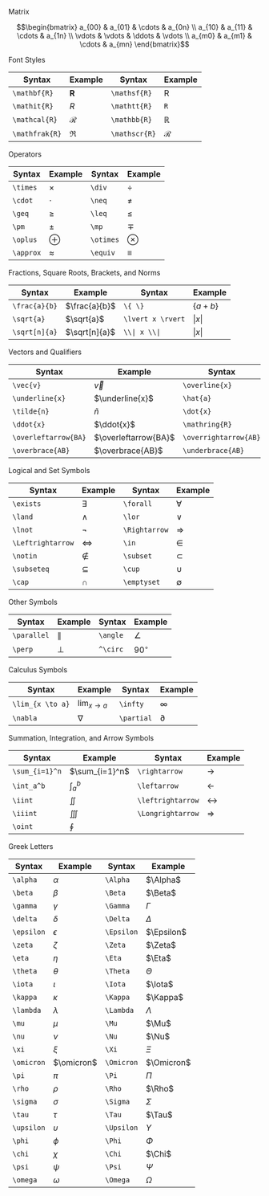 Matrix

$$\begin{bmatrix}
a_{00} & a_{01} & \cdots & a_{0n} \\
a_{10} & a_{11} & \cdots & a_{1n} \\
\vdots & \vdots & \ddots & \vdots \\
a_{m0} & a_{m1} & \cdots & a_{mn}
\end{bmatrix}$$

Font Styles

| Syntax         | Example        | Syntax        | Example       |
|----------------|----------------|---------------|---------------|
| `\mathbf{R}`   | $\mathbf{R}$   | `\mathsf{R}`  | $\mathsf{R}$  |
| `\mathit{R}`   | $\mathit{R}$   | `\mathtt{R}`  | $\mathtt{R}$  |
| `\mathcal{R}`  | $\mathcal{R}$  | `\mathbb{R}`  | $\mathbb{R}$  |
| `\mathfrak{R}` | $\mathfrak{R}$ | `\mathscr{R}` | $\mathscr{R}$ |

Operators

| Syntax    | Example   | Syntax    | Example   |
|-----------|-----------|-----------|-----------|
| `\times`  | $\times$  | `\div`    | $\div$    |
| `\cdot`   | $\cdot$   | `\neq`    | $\neq$    |
| `\geq`    | $\geq$    | `\leq`    | $\leq$    |
| `\pm`     | $\pm$     | `\mp`     | $\mp$     |
| `\oplus`  | $\oplus$  | `\otimes` | $\otimes$ |
| `\approx` | $\approx$ | `\equiv`  | $\equiv$  |

Fractions, Square Roots, Brackets, and Norms

| Syntax        | Example       | Syntax            | Example           |
|---------------|---------------|-------------------|-------------------|
| `\frac{a}{b}` | $\frac{a}{b}$ | `\{ \}`           | $\{a + b\}$       |
| `\sqrt{a}`    | $\sqrt{a}$    | `\lvert x \rvert` | $\lvert x \rvert$ |
| `\sqrt[n]{a}` | $\sqrt[n]{a}$ | `\\\| x \\\|`     | $\| x \|$         |

Vectors and Qualifiers

| Syntax               | Example              | Syntax                | Example               |
|----------------------|----------------------|-----------------------|-----------------------|
| `\vec{v}`            | $\vec{v}$            | `\overline{x}`        | $\overline{x}$        |
| `\underline{x}`      | $\underline{x}$      | `\hat{a}`             | $\hat{a}$             |
| `\tilde{n}`          | $\tilde{n}$          | `\dot{x}`             | $\dot{x}$             |
| `\ddot{x}`           | $\ddot{x}$           | `\mathring{R}`        | $\mathring{R}$        |
| `\overleftarrow{BA}` | $\overleftarrow{BA}$ | `\overrightarrow{AB}` | $\overrightarrow{AB}$ |
| `\overbrace{AB}`     | $\overbrace{AB}$     | `\underbrace{AB}`     | $\underbrace{AB}$     |

Logical and Set Symbols

| Syntax            | Example           | Syntax        | Example       |
|-------------------|-------------------|---------------|---------------|
| `\exists`         | $\exists$         | `\forall`     | $\forall$     |
| `\land`           | $\land$           | `\lor`        | $\lor$        |
| `\lnot`           | $\lnot$           | `\Rightarrow` | $\Rightarrow$ |
| `\Leftrightarrow` | $\Leftrightarrow$ | `\in`         | $\in$         |
| `\notin`          | $\notin$          | `\subset`     | $\subset$     |
| `\subseteq`       | $\subseteq$       | `\cup`        | $\cup$        |
| `\cap`            | $\cap$            | `\emptyset`   | $\emptyset$   |

Other Symbols

| Syntax      | Example     | Syntax   | Example    |
|-------------|-------------|----------|------------|
| `\parallel` | $\parallel$ | `\angle` | $\angle$   |
| `\perp`     | $\perp$     | `^\circ` | $90^\circ$ |

Calculus Symbols

| Syntax           | Example          | Syntax     | Example    |
|------------------|------------------|------------|------------|
| `\lim_{x \to a}` | $\lim_{x \to a}$ | `\infty`   | $\infty$   |
| `\nabla`         | $\nabla$         | `\partial` | $\partial$ |

Summation, Integration, and Arrow Symbols

| Syntax         | Example        | Syntax            | Example           |
|----------------|----------------|-------------------|-------------------|
| `\sum_{i=1}^n` | $\sum_{i=1}^n$ | `\rightarrow`     | $\rightarrow$     |
| `\int_a^b`     | $\int_a^b$     | `\leftarrow`      | $\leftarrow$      |
| `\iint`        | $\iint$        | `\leftrightarrow` | $\leftrightarrow$ |
| `\iiint`       | $\iiint$       | `\Longrightarrow` | $\Longrightarrow$ |
| `\oint`        | $\oint$        |                   |                   |

Greek Letters

| Syntax     | Example    | Syntax     | Example    |
|------------|------------|------------|------------|
| `\alpha`   | $\alpha$   | `\Alpha`   | $\Alpha$   |
| `\beta`    | $\beta$    | `\Beta`    | $\Beta$    |
| `\gamma`   | $\gamma$   | `\Gamma`   | $\Gamma$   |
| `\delta`   | $\delta$   | `\Delta`   | $\Delta$   |
| `\epsilon` | $\epsilon$ | `\Epsilon` | $\Epsilon$ |
| `\zeta`    | $\zeta$    | `\Zeta`    | $\Zeta$    |
| `\eta`     | $\eta$     | `\Eta`     | $\Eta$     |
| `\theta`   | $\theta$   | `\Theta`   | $\Theta$   |
| `\iota`    | $\iota$    | `\Iota`    | $\Iota$    |
| `\kappa`   | $\kappa$   | `\Kappa`   | $\Kappa$   |
| `\lambda`  | $\lambda$  | `\Lambda`  | $\Lambda$  |
| `\mu`      | $\mu$      | `\Mu`      | $\Mu$      |
| `\nu`      | $\nu$      | `\Nu`      | $\Nu$      |
| `\xi`      | $\xi$      | `\Xi`      | $\Xi$      |
| `\omicron` | $\omicron$ | `\Omicron` | $\Omicron$ |
| `\pi`      | $\pi$      | `\Pi`      | $\Pi$      |
| `\rho`     | $\rho$     | `\Rho`     | $\Rho$     |
| `\sigma`   | $\sigma$   | `\Sigma`   | $\Sigma$   |
| `\tau`     | $\tau$     | `\Tau`     | $\Tau$     |
| `\upsilon` | $\upsilon$ | `\Upsilon` | $\Upsilon$ |
| `\phi`     | $\phi$     | `\Phi`     | $\Phi$     |
| `\chi`     | $\chi$     | `\Chi`     | $\Chi$     |
| `\psi`     | $\psi$     | `\Psi`     | $\Psi$     |
| `\omega`   | $\omega$   | `\Omega`   | $\Omega$   |
